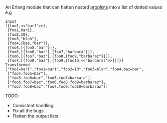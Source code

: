 
An Erlang module that can flatten nested [proplists](http://www.erlang.org/doc/man/proplists.html) into a list of dotted values e.g

    Input
    [{foo1,<<"bar1">>},
     {foo1,bar1},
     {foo2,10},
     {foo3,"blah"},
     {foo4,{baz,"bar"}},
     {foo4,[{foo5,"bar"}]},
     {foo5,[{foo6,"bar"},{foo7,"barbara"}]},
     {foo6,[{foo7,"baz"},{foo8,{foo9,"barbaraz"}}]},
     {foo7,[{foo8,"baz"},{foo9,{foo10,<<"barbaraz">>}}]}]
    Transformed
    ["foo1=bar1","foo1=bar1","foo2=10","foo3=blah","foo4.baz=bar",
     ["foo4.foo5=bar"],
     ["foo5.foo6=bar","foo5.foo7=barbara"],
     ["foo6.foo7=baz","foo6.foo8.foo9=barbaraz"],
     ["foo7.foo8=baz","foo7.foo9.foo10=barbaraz"]]


TODO:

* Consistent handling
* Fix all the bugs
* Flatten the output lists

